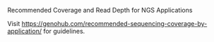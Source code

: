 Recommended Coverage and Read Depth for NGS Applications

Visit https://genohub.com/recommended-sequencing-coverage-by-application/ for guidelines. 
